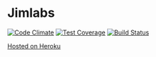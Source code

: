 # Jimlabs

[![Code Climate](https://codeclimate.com/github/jvnill/jimlabs/badges/gpa.svg)](https://codeclimate.com/github/jvnill/jimlabs)
[![Test Coverage](https://codeclimate.com/github/jvnill/jimlabs/badges/coverage.svg)](https://codeclimate.com/github/jvnill/jimlabs)
[![Build Status](https://travis-ci.org/jvnill/jimlabs.svg?branch=master)](https://travis-ci.org/jvnill/jimlabs)

[Hosted on Heroku](http://jimlabs.herokuapp.com)
